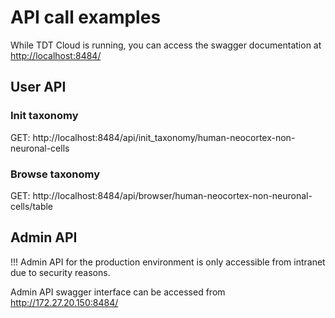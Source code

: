 # API call examples

While TDT Cloud is running, you can access the swagger documentation at [http://localhost:8484/](http://localhost:8484/)

## User API

### Init taxonomy

GET: http://localhost:8484/api/init_taxonomy/human-neocortex-non-neuronal-cells

### Browse taxonomy

GET: http://localhost:8484/api/browser/human-neocortex-non-neuronal-cells/table

## Admin API
 !!! Admin API for the production environment is only accessible from intranet due to security reasons. 
 
Admin API swagger interface can be accessed from http://172.27.20.150:8484/ 
